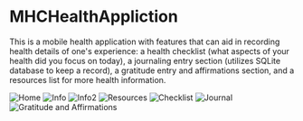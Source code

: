 # MHCHealthAppliction

This is a mobile health application with features that can aid in recording health details of one's experience: a health checklist 
(what aspects of your health did you focus on today), a journaling entry section (utilizes SQLite database to keep a record), 
a gratitude entry and affirmations section, and a resources list for more health information.

![Home](https://github.com/snehakanaujia/MHCHealthAppliction/blob/master/Home.png)
![Info](https://github.com/snehakanaujia/MHCHealthAppliction/blob/master/Info.png)
![Info2](https://github.com/snehakanaujia/MHCHealthAppliction/blob/master/Info2.png)
![Resources](https://github.com/snehakanaujia/MHCHealthAppliction/blob/master/Resources.png)
![Checklist](https://github.com/snehakanaujia/MHCHealthAppliction/blob/master/Checklist.png)
![Journal](https://github.com/snehakanaujia/MHCHealthAppliction/blob/master/Journal.png)
![Gratitude and Affirmations](https://github.com/snehakanaujia/MHCHealthAppliction/blob/master/Gratitude%20and%20Affirmations.png)
